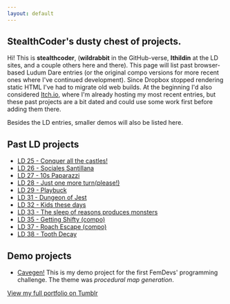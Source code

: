```yaml
---
layout: default
---
```


## StealthCoder's dusty chest of projects.

Hi! This is **stealthcoder**, (**wildrabbit** in the GitHub-verse, **Ithildin** at the LD sites, and a couple others here and there). This page will list past browser-based Ludum Dare entries (or the original compo versions for more recent ones where I've continued development). Since Dropbox stopped rendering static HTML I've had to migrate old web builds. At the beginning I'd also considered [Itch.io](http://ithildin.itch.io), where I'm already hosting my most recent entries, but these past projects are a bit dated and could use some work first before adding them there.

Besides the LD entries, smaller demos will also be listed here.

## [](#past-ld) Past LD projects

* [LD 25 - Conquer all the castles!](ld25/index.html)
* [LD 26 - Sociales Santillana](ld26/index.html)
* [LD 27 - 10s Paparazzi](ld27/index.html)
* [LD 28 - Just one more turn(please!)](ld28/index.html)
* [LD 29 - Playbuck](ld29/index.html)
* [LD 31 - Dungeon of Jest](ld31/index.html)
* [LD 32 - Kids these days](ld32/index.html)
* [LD 33 - The sleep of reasons produces monsters](ld33/index.html)
* [LD 35 - Getting Shifty (compo)](ld35/index.html)
* [LD 37 - Roach Escape (compo)](ld37_compo/index.html)
* [LD 38 - Tooth Decay](ld38_compo/index.html)

## [](#demo) Demo projects

* [Cavegen!](wildrabbit.github.io/cavegen) This is my demo project for the first FemDevs' programming challenge. The theme was *procedural map generation*.

[View my full portfolio on Tumblr](http://stealthcoder.tumblr.com)
